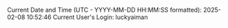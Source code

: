 Current Date and Time (UTC - YYYY-MM-DD HH:MM:SS formatted): 2025-02-08 10:52:46
Current User's Login: luckyaiman
